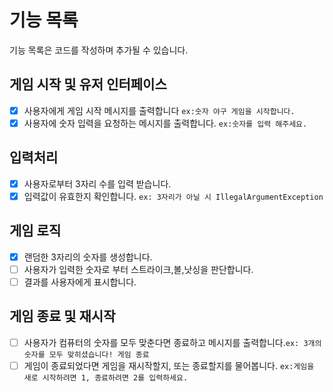 # 기능 목록

기능 목록은 코드를 작성하며 추가될 수 있습니다.

## 게임 시작 및 유저 인터페이스
-[x] 사용자에게 게임 시작 메시지를 출력합니다 `ex:숫자 야구 게임을 시작합니다.`
-[x] 사용자에 숫자 입력을 요청하는 메시지를 출력합니다. `ex:숫자를 입력 해주세요.`

## 입력처리 
-[x] 사용자로부터 3자리 수를 입력 받습니다.
-[x] 입력값이 유효한지 확인합니다. `ex: 3자리가 아닐 시 IllegalArgumentException`

## 게임 로직
-[x] 랜덤한 3자리의 숫자를 생성합니다.
-[ ] 사용자가 입력한 숫자로 부터 스트라이크,볼,낫싱을 판단합니다.
-[ ] 결과를 사용자에게 표시합니다.

## 게임 종료 및 재시작
-[ ] 사용자가 컴퓨터의 숫자를 모두 맞춘다면 종료하고 메시지를 출력합니다.`ex: 3개의 숫자를 모두 맞히셨습니다! 게임 종료`
-[ ] 게임이 종료되었다면 게임을 재시작할지, 또는 종료할지를 물어봅니다. `ex:게임을 새로 시작하려면 1, 종료하려면 2를 입력하세요. `
